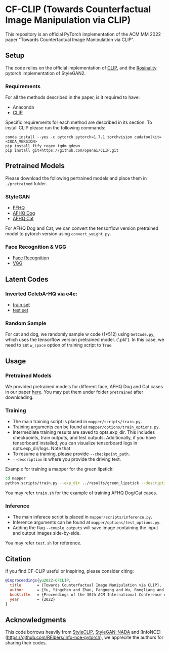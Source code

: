 # CF-CLIP (Towards Counterfactual Image Manipulation via CLIP)
This repository is an official PyTorch implementation of the ACM MM 2022 paper "Towards Counterfactual Image Manipulation via CLIP".
## Setup
The code relies on the official implementation of [CLIP](https://github.com/openai/CLIP), 
and the [Rosinality](https://github.com/rosinality/stylegan2-pytorch/) pytorch implementation of StyleGAN2.

### Requirements
For all the methods described in the paper, is it required to have:
- Anaconda
- [CLIP](https://github.com/openai/CLIP)

Specific requirements for each method are described in its section. 
To install CLIP please run the following commands:
  ```shell script
conda install --yes -c pytorch pytorch=1.7.1 torchvision cudatoolkit=<CUDA_VERSION>
pip install ftfy regex tqdm gdown
pip install git+https://github.com/openai/CLIP.git
```
## Pretrained Models
Please download the following pertrained models and place them in `./pretrained` folder.
### StyleGAN
- [FFHQ](https://drive.google.com/file/d/1EM87UquaoQmk17Q8d5kYIAHqu0dkYqdT/view?usp=sharing)
- [AFHQ Dog](https://nvlabs-fi-cdn.nvidia.com/stylegan2-ada/pretrained/afhqdog.pkl)
- [AFHQ Cat](https://nvlabs-fi-cdn.nvidia.com/stylegan2-ada/pretrained/afhqcat.pkl)

For AFHQ Dog and Cat, we can convert the tensorflow version pretrained model to pytorch version using `convert_weight.py`.

### Face Recognition & VGG 
- [Face Recognition](https://drive.google.com/file/d/1KW7bjndL3QG3sxBbZxreGHigcCCpsDgn/view?usp=sharing)
- [VGG](https://drive.google.com/file/d/1fp7DAiXdf0Ay-jANb8f0RHYLTRyjNv4m/view?usp=sharing)

## Latent Codes
### Inverted CelebA-HQ via e4e:
- [train set](https://drive.google.com/file/d/1gof8kYc_gDLUT4wQlmUdAtPnQIlCO26q/view?usp=sharing)
- [test set](https://drive.google.com/file/d/1j7RIfmrCoisxx3t-r-KC02Qc8barBecr/view?usp=sharing)
### Random Sample
For cat and dog, we randomly sample w code (1*512) using `GetCode.py`, which uses the tensorflow version pretrained model. ('.pkl'). In this case, we need to set `w_space` option of training script to `True`.

## Usage
### Pretrained Models

We provided pretrained models for different face, AFHQ Dog and Cat cases in our paper [here](https://drive.google.com/drive/folders/1GxwCtTCgVG9nUkkVTOTyES7lWw5zhHQ7?usp=sharing). You may put them under folder `pretrained` after downloading.

### Training
- The main training script is placed in `mapper/scripts/train.py`.
- Training arguments can be found at `mapper/options/train_options.py`.
- Intermediate training results are saved to opts.exp_dir. This includes checkpoints, train outputs, and test outputs.
Additionally, if you have tensorboard installed, you can visualize tensorboard logs in opts.exp_dir/logs.
Note that
- To resume a training, please provide `--checkpoint_path`.
- `--description` is where you provide the driving text.

Example for training a mapper for the green lipstick:
```bash
cd mapper
python scripts/train.py --exp_dir ../results/green_lipstick --description "green lipstick"
```
You may refer `train.sh` for the example of training AFHQ Dog/Cat cases.


### Inference
- The main inferece script is placed in `mapper/scripts/inference.py`.
- Inference arguments can be found at `mapper/options/test_options.py`.
- Adding the flag `--couple_outputs` will save image containing the input and output images side-by-side.

You may refer `test.sh` for reference.

## Citation

If you find CF-CLIP useful or inspiring, please consider citing:

```bibtex
@inproceedings{yu2022-CFCLIP,
  title       = {Towards Counterfactual Image Manipulation via CLIP},
  author      = {Yu, Yingchen and Zhan, Fangneng and Wu, Rongliang and Zhang, Jiahui and Lu, Shijian and Cui, Miaomiao and Xie, Xuansong and Hua, Xian-Sheng and Miao, Chunyan},
  booktitle   = {Proceedings of the 30th ACM International Conference on Multimedia},
  year        = {2022}
}
```

## Acknowledgments
This code borrows heavily from [StyleCLIP](https://github.com/orpatashnik/StyleCLIP), [StyleGAN-NADA](https://github.com/rinongal/StyleGAN-nada) and [InfoNCE] (https://github.com/RElbers/info-nce-pytorch), we apprecite the authors for sharing their codes.